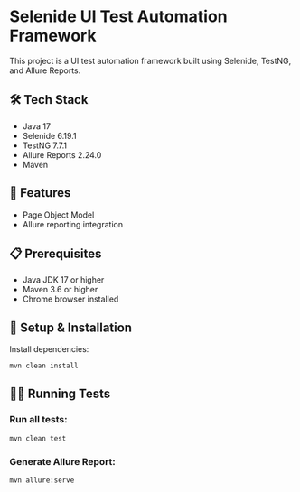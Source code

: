 # Selenide UI Test Automation Framework

This project is a UI test automation framework built using Selenide, TestNG, and Allure Reports.

## 🛠 Tech Stack

- Java 17
- Selenide 6.19.1
- TestNG 7.7.1
- Allure Reports 2.24.0
- Maven

## 🚀 Features

- Page Object Model
- Allure reporting integration

## 📋 Prerequisites

- Java JDK 17 or higher
- Maven 3.6 or higher
- Chrome browser installed

## 🔧 Setup & Installation

Install dependencies:
```bash
mvn clean install
```

## 🏃‍♂️ Running Tests

### Run all tests:
```bash
mvn clean test
```

### Generate Allure Report:
```bash
mvn allure:serve
```
